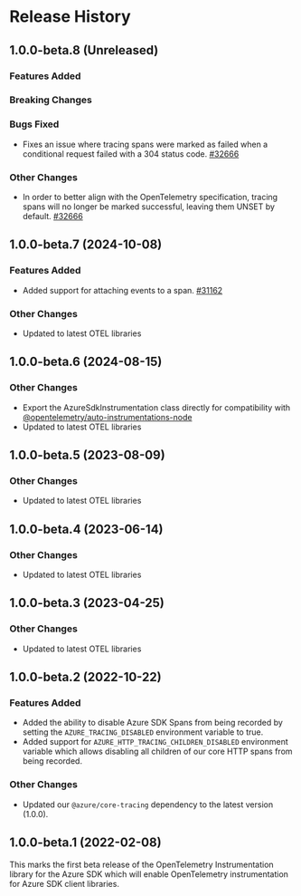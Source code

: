 # Release History

## 1.0.0-beta.8 (Unreleased)

### Features Added

### Breaking Changes

### Bugs Fixed

- Fixes an issue where tracing spans were marked as failed when a conditional request failed with a 304 status code. [#32666](https://github.com/Azure/azure-sdk-for-js/pull/32666)

### Other Changes

- In order to better align with the OpenTelemetry specification, tracing spans will no longer be marked successful, leaving them UNSET by default. [#32666](https://github.com/Azure/azure-sdk-for-js/pull/32666)

## 1.0.0-beta.7 (2024-10-08)

### Features Added

- Added support for attaching events to a span. [#31162](https://github.com/Azure/azure-sdk-for-js/pull/31162)

### Other Changes

- Updated to latest OTEL libraries

## 1.0.0-beta.6 (2024-08-15)

### Other Changes

- Export the AzureSdkInstrumentation class directly for compatibility with [@opentelemetry/auto-instrumentations-node](https://www.npmjs.com/package/@opentelemetry/auto-instrumentations-node)
- Updated to latest OTEL libraries

## 1.0.0-beta.5 (2023-08-09)

### Other Changes

- Updated to latest OTEL libraries

## 1.0.0-beta.4 (2023-06-14)

### Other Changes

- Updated to latest OTEL libraries

## 1.0.0-beta.3 (2023-04-25)

### Other Changes

- Updated to latest OTEL libraries

## 1.0.0-beta.2 (2022-10-22)

### Features Added

- Added the ability to disable Azure SDK Spans from being recorded by setting the `AZURE_TRACING_DISABLED` environment variable to true.
- Added support for `AZURE_HTTP_TRACING_CHILDREN_DISABLED` environment variable which allows disabling all children of our core HTTP spans from being recorded.

### Other Changes

- Updated our `@azure/core-tracing` dependency to the latest version (1.0.0).

## 1.0.0-beta.1 (2022-02-08)

This marks the first beta release of the OpenTelemetry Instrumentation library for the Azure SDK which will enable OpenTelemetry instrumentation for Azure SDK client libraries.
